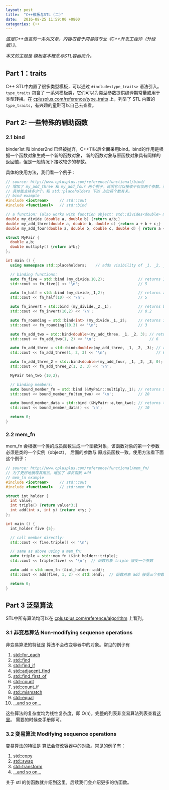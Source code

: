 ```yaml
---
layout: post
title:  "C++模板与STL (二)"
date:   2016-08-25 11:59:00 +0800
categories: C++
---
```


*这是C++语言的一系列文章，内容取自于网易微专业《C++开发工程师（升级版）》。*

*本文的主题是 模板基本概念与STL容器简介。*

## Part 1：traits

C++ STL中内置了很多类型模板，可以通过 `#include<type_traits>` 语法引入。`type_traits` 包含了
一系列模板类，它们可以为类型参数提供编译期常量或用于类型转换。在 [cplusplus.com/reference/type_traits](http://www.cplusplus.com/reference/type_traits/ "traits")
上，列举了 STL 内置的 `type_traits`，有兴趣的童鞋可以自己去查看。


## Part 2: 一些特殊的辅助函数

### 2.1 bind
binder1st 和 binder2nd 已经被抛弃，C++11以后全面采用bind。bind的作用是根据一个函数对象生成一个新的函数对象，
新的函数对象与原函数对象具有同样的返回值，但是一般情况下接收较少的参数。

具体的使用方法，我们看一个例子：

``` c++
// source: http://www.cplusplus.com/reference/functional/bind/
// 增加了 my_add_three 和 my_add_four 两个例子，说明它可以接收不仅仅两个参数，而是任意个。
// 具体能支持多少个，和 std::placeholders 下的 占位符个数有关。
// bind example
#include <iostream>     // std::cout
#include <functional>   // std::bind

// a function: (also works with function object: std::divides<double> my_divide;)
double my_divide (double a, double b) {return a/b;}
double my_add_three(double a, double b, double c) {return a + b + c;}
double my_add_four(double a, double b, double c, double d) { return a + b + c + d; }

struct MyPair {
  double a,b;
  double multiply() {return a*b;}
};

int main () {
  using namespace std::placeholders;    // adds visibility of _1, _2, _3,...

  // binding functions:
  auto fn_five = std::bind (my_divide,10,2);               // returns 10/2
  std::cout << fn_five() << '\n';                          // 5

  auto fn_half = std::bind (my_divide,_1,2);               // returns a/2
  std::cout << fn_half(10) << '\n';                        // 5

  auto fn_invert = std::bind (my_divide,_2,_1);            // returns b/a
  std::cout << fn_invert(10,2) << '\n';                    // 0.2

  auto fn_rounding = std::bind<int> (my_divide,_1,_2);     // returns int(a/b)
  std::cout << fn_rounding(10,3) << '\n';                  // 3

  auto fn_add_two = std::bind<double>(my_add_three, _1, _2, 3); // returns a+b+3
  std::cout << fn_add_two(1, 2) << '\n';                        // 6

  auto fn_add_three = std::bind<double>(my_add_three, _1, _2, _3); // returns a+b+c
  std::cout << fn_add_three(1, 2, 3) << '\n';                      // 6

  auto fn_add_three_2 = std::bind<double>(my_add_four, _1, _2, _3, 0); // return a+b+c+0
  std::cout << fn_add_three_2(1, 2, 3) << '\n';                        // 6

  MyPair ten_two {10,2};

  // binding members:
  auto bound_member_fn = std::bind (&MyPair::multiply,_1); // returns x.multiply()
  std::cout << bound_member_fn(ten_two) << '\n';           // 20

  auto bound_member_data = std::bind (&MyPair::a,ten_two); // returns ten_two.a
  std::cout << bound_member_data() << '\n';                // 10

  return 0;
}
```

### 2.2 mem_fn

mem_fn 会根据一个类的成员函数生成一个函数对象，该函数对象的第一个参数必须是类的一个实例（object），
后面的参数与 原成员函数一致。使用方法看下面这个例子：

``` c++
// source: http://www.cplusplus.com/reference/functional/mem_fn/
// 为了更好地展现其用法，增加了 成员函数 add
// mem_fn example
#include <iostream>     // std::cout
#include <functional>   // std::mem_fn

struct int_holder {
  int value;
  int triple() {return value*3;}
  int add(int x, int y) {return x+y; }
};

int main () {
  int_holder five {5};

  // call member directly:
  std::cout << five.triple() << '\n';

  // same as above using a mem_fn:
  auto triple = std::mem_fn (&int_holder::triple);
  std::cout << triple(five) << '\n';  // 函数对象 triple 接受一个参数

  auto add = std::mem_fn (&int_holder::add);
  std::cout << add(five, 1, 2) << std::endl;  // 函数对象 add 接受三个参数

  return 0;
}
```

## Part 3 泛型算法
STL中所有算法均可以在 [cplusplus.com/reference/algorithm](http://www.cplusplus.com/reference/algorithm/ "algorithm") 上看到。

### 3.1 非变易算法 Non-modifying sequence operations
非变易算法的特征是 算法不会改变容器中的对象。常见的例子有

1. [std::for_each](http://www.cplusplus.com/reference/algorithm/for_each/ "for_each")
2. [std::find](http://www.cplusplus.com/reference/algorithm/find/ "find")
3. [std::find_if](http://www.cplusplus.com/reference/algorithm/find_if/ "find_if")
4. [std::adjacent_find](http://www.cplusplus.com/reference/algorithm/adjacent_find/ "adjacent_find")
5. [std::find_first_of](http://www.cplusplus.com/reference/algorithm/find_first_of/ "find_first_of")
6. [std::count](http://www.cplusplus.com/reference/algorithm/count/ "count")
7. [std::count_if](http://www.cplusplus.com/reference/algorithm/count_if/ "count_if")
8. [std::mismatch](http://www.cplusplus.com/reference/algorithm/mismatch/ "mismatch")
9. [std::equal](http://www.cplusplus.com/reference/algorithm/equal/ "equal")
10. [...and so on...](http://www.cplusplus.com/reference/algorithm/ "algorithm")

这些算法的复杂度均为线性复杂度，即 O(n)。完整的列表非变易算法列表查看[这里](http://www.cplusplus.com/reference/algorithm/ "algorithm")。 
需要的时候查手册即可。

### 3.2 变易算法  Modifying sequence operations
变易算法的特征是 算法会修改容器中的对象。常见的例子有：

1. [std::copy](http://www.cplusplus.com/reference/algorithm/copy/ "copy")
2. [std::swap](http://www.cplusplus.com/reference/algorithm/swap/ "swap")
3. [std::transform](http://www.cplusplus.com/reference/algorithm/transform/ "transform")
4. [...and so on...](http://www.cplusplus.com/reference/algorithm/ "algorithm")

关于 stl 的仿函数就介绍到这里，后续我们会介绍更多的仿函数。